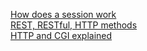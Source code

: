 [How does a session work](http://machinesaredigging.com/2013/10/29/how-does-a-web-session-work/)  
[REST, RESTful, HTTP methods](http://www.vogella.com/tutorials/REST/article.html)  
[HTTP and CGI explained](http://www.garshol.priv.no/download/text/http-tut.html)

